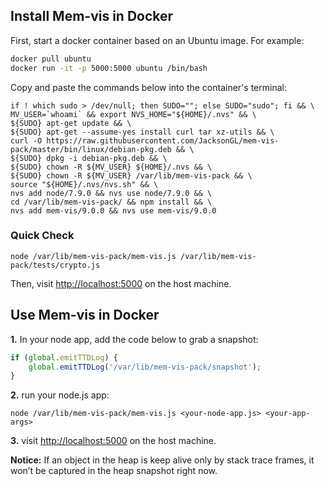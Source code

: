 ## Install Mem-vis in Docker

First, start a docker container based on an Ubuntu image. For example:
```bash
docker pull ubuntu
docker run -it -p 5000:5000 ubuntu /bin/bash
```

Copy and paste the commands below into the container's terminal:
```shell
if ! which sudo > /dev/null; then SUDO=""; else SUDO="sudo"; fi && \
MV_USER=`whoami` && export NVS_HOME="${HOME}/.nvs" && \
${SUDO} apt-get update && \
${SUDO} apt-get --assume-yes install curl tar xz-utils && \
curl -O https://raw.githubusercontent.com/JacksonGL/mem-vis-pack/master/bin/linux/debian-pkg.deb && \
${SUDO} dpkg -i debian-pkg.deb && \
${SUDO} chown -R ${MV_USER} ${HOME}/.nvs && \
${SUDO} chown -R ${MV_USER} /var/lib/mem-vis-pack && \
source "${HOME}/.nvs/nvs.sh" && \
nvs add node/7.9.0 && nvs use node/7.9.0 && \
cd /var/lib/mem-vis-pack/ && npm install && \
nvs add mem-vis/9.0.0 && nvs use mem-vis/9.0.0
```

### Quick Check

```shell
node /var/lib/mem-vis-pack/mem-vis.js /var/lib/mem-vis-pack/tests/crypto.js
```

Then, visit [http://localhost:5000](http://localhost:5000) on the host machine.

## Use Mem-vis in Docker

<!--
  **1.** Make sure the main file is wrapped as follows. E.g., ```app.js``` is the main file if you run ```node app.js```.

```javascript
setTimeout(() => {}, 0);
setTimeout(() => {
	// content of main file
}, 10);
```
-->

  **1.** In your node app, add the code below to grab a snapshot:

```javascript
if (global.emitTTDLog) {
    global.emitTTDLog('/var/lib/mem-vis-pack/snapshot');
}
```

  **2.** run your node.js app:

```shell
node /var/lib/mem-vis-pack/mem-vis.js <your-node-app.js> <your-app-args>
```
  
  **3.** visit [http://localhost:5000](http://localhost:5000) on the host machine.

**Notice:** If an object in the heap is keep alive only by stack trace frames, it won’t be captured in the heap snapshot right now.
